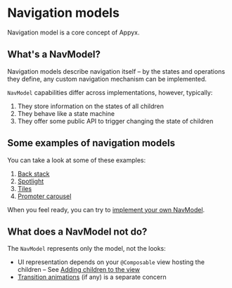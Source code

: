 

# Navigation models

Navigation model is a core concept of Appyx.


## What's a NavModel?

Navigation models describe navigation itself – by the states and operations they define, any custom navigation mechanism can be implemented.

`NavModel` capabilities differ across implementations, however, typically:

1. They store information on the states of all children 
2. They behave like a state machine
3. They offer some public API to trigger changing the state of children  


## Some examples of navigation models

You can take a look at some of these examples:

1. [Back stack](backstack.md)
2. [Spotlight](spotlight.md)
3. [Tiles](tiles.md)
4. [Promoter carousel](promoter.md)

When you feel ready, you can try to [implement your own NavModel](custom.md).


## What does a NavModel not do?

The `NavModel` represents only the model, not the looks:

- UI representation depends on your `@Composable` view hosting the children – See [Adding children to the view](../ui/children-view.md)
- [Transition animations](../ui/transitions.md) (if any) is a separate concern
